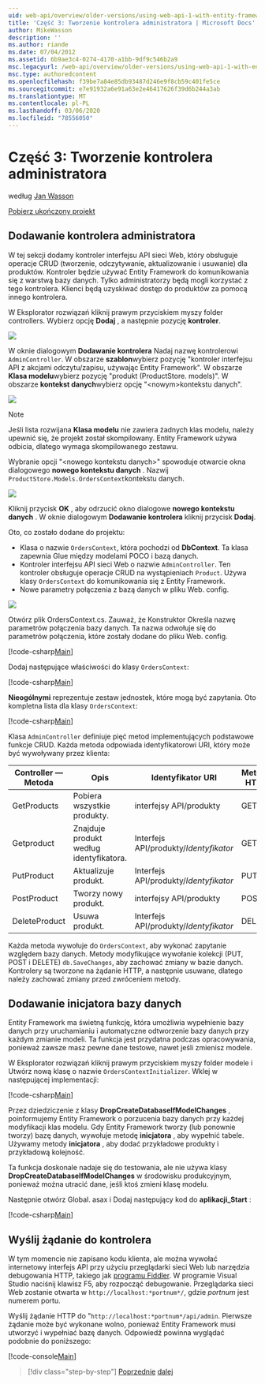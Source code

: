 ```yaml
---
uid: web-api/overview/older-versions/using-web-api-1-with-entity-framework-5/using-web-api-with-entity-framework-part-3
title: 'Część 3: Tworzenie kontrolera administratora | Microsoft Docs'
author: MikeWasson
description: ''
ms.author: riande
ms.date: 07/04/2012
ms.assetid: 6b9ae3c4-0274-4170-a1bb-9df9c546b2a9
msc.legacyurl: /web-api/overview/older-versions/using-web-api-1-with-entity-framework-5/using-web-api-with-entity-framework-part-3
msc.type: authoredcontent
ms.openlocfilehash: f39be7a84e85db93487d246e9f8cb59c401fe5ce
ms.sourcegitcommit: e7e91932a6e91a63e2e46417626f39d6b244a3ab
ms.translationtype: MT
ms.contentlocale: pl-PL
ms.lasthandoff: 03/06/2020
ms.locfileid: "78556050"
---
```

# <a name="part-3-creating-an-admin-controller"></a>Część 3: Tworzenie kontrolera administratora

według [Jan Wasson](https://github.com/MikeWasson)

[Pobierz ukończony projekt](https://code.msdn.microsoft.com/ASP-NET-Web-API-with-afa30545)

## <a name="add-an-admin-controller"></a>Dodawanie kontrolera administratora

W tej sekcji dodamy kontroler interfejsu API sieci Web, który obsługuje operacje CRUD (tworzenie, odczytywanie, aktualizowanie i usuwanie) dla produktów. Kontroler będzie używać Entity Framework do komunikowania się z warstwą bazy danych. Tylko administratorzy będą mogli korzystać z tego kontrolera. Klienci będą uzyskiwać dostęp do produktów za pomocą innego kontrolera.

W Eksplorator rozwiązań kliknij prawym przyciskiem myszy folder controllers. Wybierz opcję **Dodaj** , a następnie pozycję **kontroler**.

![](using-web-api-with-entity-framework-part-3/_static/image1.png)

W oknie dialogowym **Dodawanie kontrolera** Nadaj nazwę kontrolerowi `AdminController`. W obszarze **szablon**wybierz pozycję &quot;kontroler interfejsu API z akcjami odczytu/zapisu, używając Entity Framework&quot;. W obszarze **Klasa modelu**wybierz pozycję "produkt (ProductStore. models)". W obszarze **kontekst danych**wybierz opcję "&lt;nowym&gt;kontekstu danych".

![](using-web-api-with-entity-framework-part-3/_static/image2.png)

> [!NOTE]
> Jeśli lista rozwijana **Klasa modelu** nie zawiera żadnych klas modelu, należy upewnić się, że projekt został skompilowany. Entity Framework używa odbicia, dlatego wymaga skompilowanego zestawu.

Wybranie opcji "&lt;nowego kontekstu danych&gt;" spowoduje otwarcie okna dialogowego **nowego kontekstu danych** . Nazwij `ProductStore.Models.OrdersContext`kontekstu danych.

![](using-web-api-with-entity-framework-part-3/_static/image3.png)

Kliknij przycisk **OK** , aby odrzucić okno dialogowe **nowego kontekstu danych** . W oknie dialogowym **Dodawanie kontrolera** kliknij przycisk **Dodaj**.

Oto, co zostało dodane do projektu:

- Klasa o nazwie `OrdersContext`, która pochodzi od **DbContext**. Ta klasa zapewnia Glue między modelami POCO i bazą danych.
- Kontroler interfejsu API sieci Web o nazwie `AdminController`. Ten kontroler obsługuje operacje CRUD na wystąpieniach `Product`. Używa klasy `OrdersContext` do komunikowania się z Entity Framework.
- Nowe parametry połączenia z bazą danych w pliku Web. config.

![](using-web-api-with-entity-framework-part-3/_static/image4.png)

Otwórz plik OrdersContext.cs. Zauważ, że Konstruktor Określa nazwę parametrów połączenia bazy danych. Ta nazwa odwołuje się do parametrów połączenia, które zostały dodane do pliku Web. config.

[!code-csharp[Main](using-web-api-with-entity-framework-part-3/samples/sample1.cs)]

Dodaj następujące właściwości do klasy `OrdersContext`:

[!code-csharp[Main](using-web-api-with-entity-framework-part-3/samples/sample2.cs)]

**Nieogólnymi** reprezentuje zestaw jednostek, które mogą być zapytania. Oto kompletna lista dla klasy `OrdersContext`:

[!code-csharp[Main](using-web-api-with-entity-framework-part-3/samples/sample3.cs)]

Klasa `AdminController` definiuje pięć metod implementujących podstawowe funkcje CRUD. Każda metoda odpowiada identyfikatorowi URI, który może być wywoływany przez klienta:

| Controller — Metoda | Opis | Identyfikator URI | Metoda HTTP |
| --- | --- | --- | --- |
| GetProducts | Pobiera wszystkie produkty. | interfejsy API/produkty | GET |
| Getproduct | Znajduje produkt według identyfikatora. | Interfejs API/produkty/*Identyfikator* | GET |
| PutProduct | Aktualizuje produkt. | Interfejs API/produkty/*Identyfikator* | PUT |
| PostProduct | Tworzy nowy produkt. | interfejsy API/produkty | POST |
| DeleteProduct | Usuwa produkt. | Interfejs API/produkty/*Identyfikator* | DELETE |

Każda metoda wywołuje do `OrdersContext`, aby wykonać zapytanie względem bazy danych. Metody modyfikujące wywołanie kolekcji (PUT, POST i DELETE) `db.SaveChanges`, aby zachować zmiany w bazie danych. Kontrolery są tworzone na żądanie HTTP, a następnie usuwane, dlatego należy zachować zmiany przed zwróceniem metody.

## <a name="add-a-database-initializer"></a>Dodawanie inicjatora bazy danych

Entity Framework ma świetną funkcję, która umożliwia wypełnienie bazy danych przy uruchamianiu i automatyczne odtworzenie bazy danych przy każdym zmianie modeli. Ta funkcja jest przydatna podczas opracowywania, ponieważ zawsze masz pewne dane testowe, nawet jeśli zmienisz modele.

W Eksplorator rozwiązań kliknij prawym przyciskiem myszy folder modele i Utwórz nową klasę o nazwie `OrdersContextInitializer`. Wklej w następującej implementacji:

[!code-csharp[Main](using-web-api-with-entity-framework-part-3/samples/sample4.cs)]

Przez dziedziczenie z klasy **DropCreateDatabaseIfModelChanges** , poinformujemy Entity Framework o porzucenia bazy danych przy każdej modyfikacji klas modelu. Gdy Entity Framework tworzy (lub ponownie tworzy) bazę danych, wywołuje metodę **inicjatora** , aby wypełnić tabele. Używamy metody **inicjatora** , aby dodać przykładowe produkty i przykładową kolejność.

Ta funkcja doskonale nadaje się do testowania, ale nie używa klasy **DropCreateDatabaseIfModelChanges** w środowisku produkcyjnym, ponieważ można utracić dane, jeśli ktoś zmieni klasę modelu.

Następnie otwórz Global. asax i Dodaj następujący kod do **aplikacji\_Start** :

[!code-csharp[Main](using-web-api-with-entity-framework-part-3/samples/sample5.cs)]

## <a name="send-a-request-to-the-controller"></a>Wyślij żądanie do kontrolera

W tym momencie nie zapisano kodu klienta, ale można wywołać internetowy interfejs API przy użyciu przeglądarki sieci Web lub narzędzia debugowania HTTP, takiego jak [programu Fiddler](http://www.fiddler2.com/fiddler2/). W programie Visual Studio naciśnij klawisz F5, aby rozpocząć debugowanie. Przeglądarka sieci Web zostanie otwarta w `http://localhost:*portnum*/`, gdzie *portnum* jest numerem portu.

Wyślij żądanie HTTP do "`http://localhost:*portnum*/api/admin`. Pierwsze żądanie może być wykonane wolno, ponieważ Entity Framework musi utworzyć i wypełniać bazę danych. Odpowiedź powinna wyglądać podobnie do poniższego:

[!code-console[Main](using-web-api-with-entity-framework-part-3/samples/sample6.cmd)]

> [!div class="step-by-step"]
> [Poprzednie](using-web-api-with-entity-framework-part-2.md)
> [dalej](using-web-api-with-entity-framework-part-4.md)

